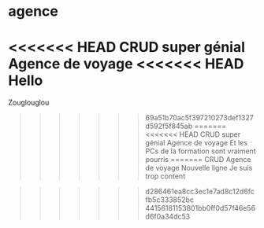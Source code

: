# agence
<<<<<<< HEAD
CRUD super génial Agence de voyage
<<<<<<< HEAD
Hello
=======
Zouglouglou 
>>>>>>> 69a51b70ac5f397210273def1327d592f5f845ab
=======
<<<<<<< HEAD
CRUD super génial Agence de voyage
Et les PCs de la formation sont vraiment pourris
=======
CRUD Agence de voyage
Nouvelle ligne
Je suis trop content

>>>>>>> d286461ea8cc3ec1e7ad8c12d6fcfb5c333852bc
>>>>>>> 44156181153801bb0ff0d57f46e56d6f0a34dc53
